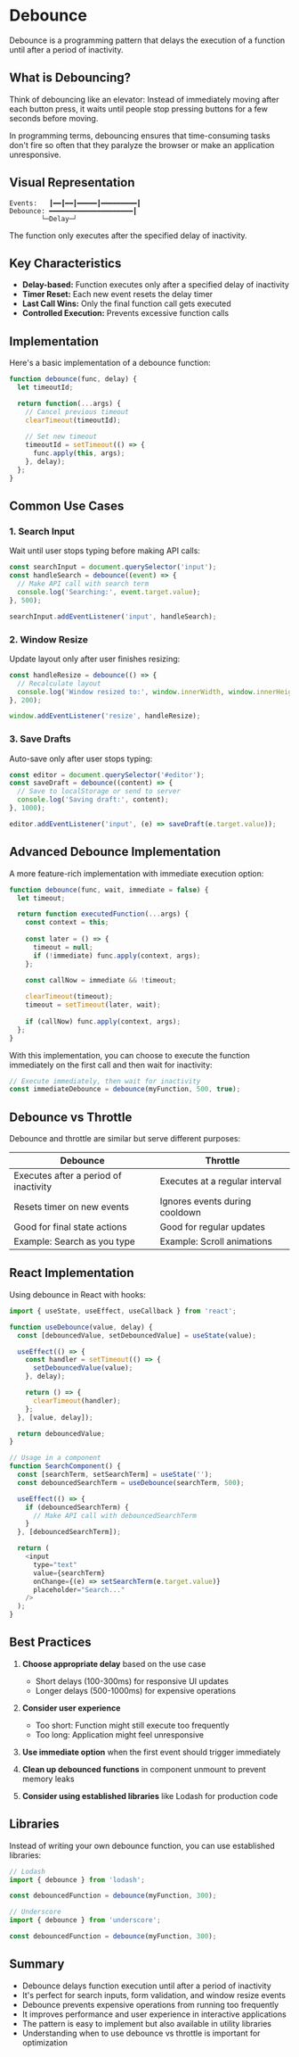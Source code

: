 # Debounce

Debounce is a programming pattern that delays the execution of a function until after a period of inactivity.

## What is Debouncing?

Think of debouncing like an elevator: Instead of immediately moving after each button press, it waits until people stop pressing buttons for a few seconds before moving.

In programming terms, debouncing ensures that time-consuming tasks don't fire so often that they paralyze the browser or make an application unresponsive.

## Visual Representation

```
Events:   ┃━━┃━━┃━━━━━┃━━━━━━━━━┃
Debounce: ━━━━━━━━━━━━━━━━━━━━━┃
        └─Delay─┘
```

The function only executes after the specified delay of inactivity.

## Key Characteristics

- **Delay-based:** Function executes only after a specified delay of inactivity
- **Timer Reset:** Each new event resets the delay timer
- **Last Call Wins:** Only the final function call gets executed
- **Controlled Execution:** Prevents excessive function calls

## Implementation

Here's a basic implementation of a debounce function:

```javascript
function debounce(func, delay) {
  let timeoutId;

  return function(...args) {
    // Cancel previous timeout
    clearTimeout(timeoutId);
    
    // Set new timeout
    timeoutId = setTimeout(() => {
      func.apply(this, args);
    }, delay);
  };
}
```

## Common Use Cases

### 1. Search Input

Wait until user stops typing before making API calls:

```javascript
const searchInput = document.querySelector('input');
const handleSearch = debounce((event) => {
  // Make API call with search term
  console.log('Searching:', event.target.value);
}, 500);

searchInput.addEventListener('input', handleSearch);
```

### 2. Window Resize

Update layout only after user finishes resizing:

```javascript
const handleResize = debounce(() => {
  // Recalculate layout
  console.log('Window resized to:', window.innerWidth, window.innerHeight);
}, 200);

window.addEventListener('resize', handleResize);
```

### 3. Save Drafts

Auto-save only after user stops typing:

```javascript
const editor = document.querySelector('#editor');
const saveDraft = debounce((content) => {
  // Save to localStorage or send to server
  console.log('Saving draft:', content);
}, 1000);

editor.addEventListener('input', (e) => saveDraft(e.target.value));
```

## Advanced Debounce Implementation

A more feature-rich implementation with immediate execution option:

```javascript
function debounce(func, wait, immediate = false) {
  let timeout;

  return function executedFunction(...args) {
    const context = this;
    
    const later = () => {
      timeout = null;
      if (!immediate) func.apply(context, args);
    };

    const callNow = immediate && !timeout;
    
    clearTimeout(timeout);
    timeout = setTimeout(later, wait);
    
    if (callNow) func.apply(context, args);
  };
}
```

With this implementation, you can choose to execute the function immediately on the first call and then wait for inactivity:

```javascript
// Execute immediately, then wait for inactivity
const immediateDebounce = debounce(myFunction, 500, true);
```

## Debounce vs Throttle

Debounce and throttle are similar but serve different purposes:

| Debounce | Throttle |
|----------|----------|
| Executes after a period of inactivity | Executes at a regular interval |
| Resets timer on new events | Ignores events during cooldown |
| Good for final state actions | Good for regular updates |
| Example: Search as you type | Example: Scroll animations |

## React Implementation

Using debounce in React with hooks:

```javascript
import { useState, useEffect, useCallback } from 'react';

function useDebounce(value, delay) {
  const [debouncedValue, setDebouncedValue] = useState(value);

  useEffect(() => {
    const handler = setTimeout(() => {
      setDebouncedValue(value);
    }, delay);

    return () => {
      clearTimeout(handler);
    };
  }, [value, delay]);

  return debouncedValue;
}

// Usage in a component
function SearchComponent() {
  const [searchTerm, setSearchTerm] = useState('');
  const debouncedSearchTerm = useDebounce(searchTerm, 500);

  useEffect(() => {
    if (debouncedSearchTerm) {
      // Make API call with debouncedSearchTerm
    }
  }, [debouncedSearchTerm]);

  return (
    <input
      type="text"
      value={searchTerm}
      onChange={(e) => setSearchTerm(e.target.value)}
      placeholder="Search..."
    />
  );
}
```

## Best Practices

1. **Choose appropriate delay** based on the use case
   - Short delays (100-300ms) for responsive UI updates
   - Longer delays (500-1000ms) for expensive operations

2. **Consider user experience**
   - Too short: Function might still execute too frequently
   - Too long: Application might feel unresponsive

3. **Use immediate option** when the first event should trigger immediately

4. **Clean up debounced functions** in component unmount to prevent memory leaks

5. **Consider using established libraries** like Lodash for production code

## Libraries

Instead of writing your own debounce function, you can use established libraries:

```javascript
// Lodash
import { debounce } from 'lodash';

const debouncedFunction = debounce(myFunction, 300);

// Underscore
import { debounce } from 'underscore';

const debouncedFunction = debounce(myFunction, 300);
```

## Summary

- Debounce delays function execution until after a period of inactivity
- It's perfect for search inputs, form validation, and window resize events
- Debounce prevents expensive operations from running too frequently
- It improves performance and user experience in interactive applications
- The pattern is easy to implement but also available in utility libraries
- Understanding when to use debounce vs throttle is important for optimization 